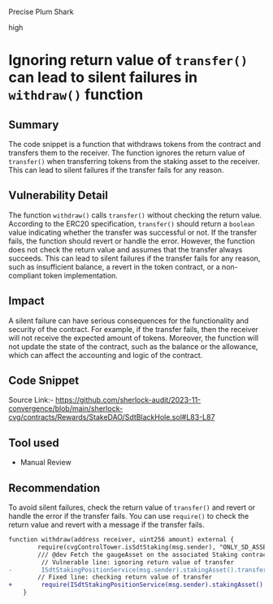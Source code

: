 Precise Plum Shark

high

# Ignoring return value of `transfer()` can lead to silent failures in `withdraw()` function

## Summary
The code snippet is a function that withdraws tokens from the contract and transfers them to the receiver. The function ignores the return value of `transfer()` when transferring tokens from the staking asset to the receiver. This can lead to silent failures if the transfer fails for any reason.

## Vulnerability Detail
The function `withdraw()` calls `transfer()` without checking the return value. According to the ERC20 specification, `transfer()` should return a `boolean` value indicating whether the transfer was successful or not. If the transfer fails, the function should revert or handle the error. However, the function does not check the return value and assumes that the transfer always succeeds. This can lead to silent failures if the transfer fails for any reason, such as insufficient balance, a revert in the token contract, or a non-compliant token implementation.

## Impact
A silent failure can have serious consequences for the functionality and security of the contract. For example, if the transfer fails, then the receiver will not receive the expected amount of tokens. Moreover, the function will not update the state of the contract, such as the balance or the allowance, which can affect the accounting and logic of the contract.

## Code Snippet
Source Link:- https://github.com/sherlock-audit/2023-11-convergence/blob/main/sherlock-cvg/contracts/Rewards/StakeDAO/SdtBlackHole.sol#L83-L87

## Tool used
- Manual Review

## Recommendation
To avoid silent failures, check the return value of `transfer()` and revert or handle the error if the transfer fails. You can use `require()` to check the return value and revert with a message if the transfer fails.
```diff
function withdraw(address receiver, uint256 amount) external {
        require(cvgControlTower.isSdtStaking(msg.sender), "ONLY_SD_ASSET_STAKING");
        /// @dev Fetch the gaugeAsset on the associated Staking contract +  Tranfer the ERC20 token to the receiver
         // Vulnerable line: ignoring return value of transfer
-        ISdtStakingPositionService(msg.sender).stakingAsset().transfer(receiver, amount);
        // Fixed line: checking return value of transfer
+        require(ISdtStakingPositionService(msg.sender).stakingAsset().transfer(receiver, amount), "Transfer failed");
    }

```